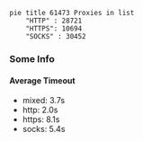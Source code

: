 
```mermaid
pie title 61473 Proxies in list
    "HTTP" : 28721
    "HTTPS": 10694
    "SOCKS" : 30452
```

### Some Info
#### Average Timeout

- mixed: 3.7s
- http: 2.0s
- https: 8.1s
- socks: 5.4s